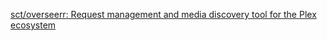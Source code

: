 [sct/overseerr: Request management and media discovery tool for the Plex ecosystem](https://github.com/sct/overseerr)
